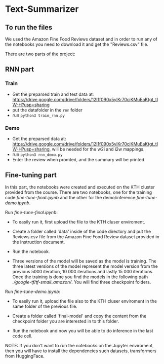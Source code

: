 # Text-Summarizer

## To run the files

We used the Amazon Fine Food Reviews dataset and in order to run any of the notebooks you need to download it and get the "Reviews.csv" file. 

There are two parts of the project:

## RNN part

### Train
- Get the preparsed train and test data at: https://drive.google.com/drive/folders/12I1f090x5ylKr70cjKMuEaKtgt_tIW-H?usp=sharing
- put the datafolder in the `rnn` folder
- run `python3 train_rnn.py`

### Demo
- Get the preparsed data at: https://drive.google.com/drive/folders/12I1f090x5ylKr70cjKMuEaKtgt_tIW-H?usp=sharing, will be needed for the w2i and i2w mappings. 
- run `python3 rnn_demo.py`
- Enter the review when promted, and the summary will be printed.


## Fine-tuning part

In this part, the notebooks were created and executed on the KTH cluster provided from the course. There are two notebooks, one for the training code _fine-tune-final.ipynb_ and the other for the demo/inference _fine-tune-demo.ipynb_.

Run _fine-tune-final.ipynb_:

-   To easily run it, first upload the file to the KTH cluser enviroment.

-   Create a folder called 'data' inside of the code directory and put the Reviews.csv file from the Amazon Fine Food Review dataset provided in the instruction document.

-   Run the notebook.

-   Three versions of the model will be saved as the model is training. The three latest versions of the model represent the model version from the previous 5000 iteration, 10 000 iterations and lastly 15 000 iterations. Once the training is done you find the models in the following path _./google-tf/tf-small_amazon/_. You will find three checkpoint folders.

Run _fine-tune-demo.ipynb_:

-   To easily run it, upload the file also to the KTH cluser enviroment in the same folder of the previous file.

-   Create a folder called 'final-model' and copy the content from the checkpoint folder you are interested in to this folder.

-   Run the notebook and now you will be able to do inference in the last code cell.

NOTE: If you don't want to run the notebooks on the Jupyter enviroment, then you will have to install the dependencies such datasets, transformers from HuggingFace.
